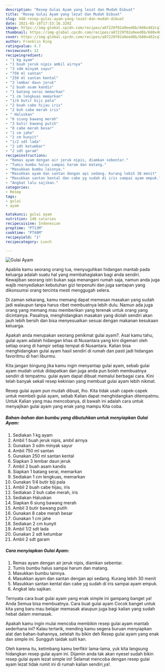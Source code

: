 ```yaml
---
description: "Resep Gulai Ayam yang lezat dan Mudah Dibuat"
title: "Resep Gulai Ayam yang lezat dan Mudah Dibuat"
slug: 448-resep-gulai-ayam-yang-lezat-dan-mudah-dibuat
date: 2021-05-16T17:53:16.320Z
image: https://img-global.cpcdn.com/recipes/a87229f02a9eed8b/680x482cq70/gulai-ayam-foto-resep-utama.jpg
thumbnail: https://img-global.cpcdn.com/recipes/a87229f02a9eed8b/680x482cq70/gulai-ayam-foto-resep-utama.jpg
cover: https://img-global.cpcdn.com/recipes/a87229f02a9eed8b/680x482cq70/gulai-ayam-foto-resep-utama.jpg
author: Franklin King
ratingvalue: 4.7
reviewcount: 12
recipeingredient:
- "1 kg ayam"
- "1 buah jeruk nipis ambil airnya"
- "3 sdm minyak sayur"
- "750 ml santan"
- "250 ml santan kental"
- "3 lembar daun jeruk"
- "2 buah asam kandis"
- "1 batang serai memarkan"
- "1 cm lengkuas memarkan"
- "1/4 butir biji pala"
- "2 buah cabe hijau iris"
- "2 buh cabe merah iris"
- " Haluskan"
- "6 siung bawang merah"
- "3 butir bawang putih"
- "8 cabe merah besar"
- "1 cm jahe"
- "2 cm kunyit"
- "1/2 sdt lada"
- "2 sdt ketumbar"
- "2 sdt garam"
recipeinstructions:
- "Remas ayam dengan air jeruk nipis, diamkan sebentar."
- "Tumis bumbu halus sampai harum dan matang."
- "Masukkan bumbu lainnya."
- "Masukkan ayam dan santan dengan api sedang. Kurang lebih 30 menit"
- "Masukkan santan kental dan cabe yg sudah di iris sampai ayam empuk."
- "Angkat lalu sajikan."
categories:
- Resep
tags:
- gulai
- ayam

katakunci: gulai ayam 
nutrition: 148 calories
recipecuisine: Indonesian
preptime: "PT13M"
cooktime: "PT40M"
recipeyield: "1"
recipecategory: Lunch

---
```



![Gulai Ayam](https://img-global.cpcdn.com/recipes/a87229f02a9eed8b/680x482cq70/gulai-ayam-foto-resep-utama.jpg)

Apabila kamu seorang orang tua, menyuguhkan hidangan mantab pada keluarga adalah suatu hal yang membahagiakan bagi anda sendiri. Kewajiban seorang istri bukan saja menangani rumah saja, namun anda juga wajib menyediakan kebutuhan gizi terpenuhi dan juga santapan yang dikonsumsi orang tercinta mesti menggugah selera.

Di zaman  sekarang, kamu memang dapat memesan masakan yang sudah jadi walaupun tanpa harus ribet membuatnya lebih dulu. Namun ada juga orang yang memang mau memberikan yang terenak untuk orang yang dicintainya. Pasalnya, menghidangkan masakan yang diolah sendiri akan jauh lebih bersih dan bisa menyesuaikan sesuai dengan makanan kesukaan keluarga. 



Apakah anda merupakan seorang penikmat gulai ayam?. Asal kamu tahu, gulai ayam adalah hidangan khas di Nusantara yang kini digemari oleh setiap orang di hampir setiap tempat di Nusantara. Kalian bisa menghidangkan gulai ayam hasil sendiri di rumah dan pasti jadi hidangan favoritmu di hari liburmu.

Kita jangan bingung jika kamu ingin menyantap gulai ayam, sebab gulai ayam mudah untuk didapatkan dan juga anda pun boleh membuatnya sendiri di tempatmu. gulai ayam dapat dibuat memalui berbagai cara. Kini telah banyak sekali resep kekinian yang membuat gulai ayam lebih nikmat.

Resep gulai ayam pun mudah dibuat, lho. Kita tidak usah capek-capek untuk membeli gulai ayam, sebab Kalian dapat menghidangkan ditempatmu. Untuk Kalian yang mau mencobanya, di bawah ini adalah cara untuk menyajikan gulai ayam yang enak yang mampu Kita coba.

<!--inarticleads1-->

##### Bahan-bahan dan bumbu yang dibutuhkan untuk menyiapkan Gulai Ayam:

1. Sediakan 1 kg ayam
1. Ambil 1 buah jeruk nipis, ambil airnya
1. Gunakan 3 sdm minyak sayur
1. Ambil 750 ml santan
1. Gunakan 250 ml santan kental
1. Siapkan 3 lembar daun jeruk
1. Ambil 2 buah asam kandis
1. Siapkan 1 batang serai, memarkan
1. Sediakan 1 cm lengkuas, memarkan
1. Gunakan 1/4 butir biji pala
1. Ambil 2 buah cabe hijau, iris
1. Sediakan 2 buh cabe merah, iris
1. Sediakan  Haluskan
1. Siapkan 6 siung bawang merah
1. Ambil 3 butir bawang putih
1. Gunakan 8 cabe merah besar
1. Gunakan 1 cm jahe
1. Sediakan 2 cm kunyit
1. Ambil 1/2 sdt lada
1. Gunakan 2 sdt ketumbar
1. Ambil 2 sdt garam




<!--inarticleads2-->

##### Cara menyiapkan Gulai Ayam:

1. Remas ayam dengan air jeruk nipis, diamkan sebentar.
1. Tumis bumbu halus sampai harum dan matang.
1. Masukkan bumbu lainnya.
1. Masukkan ayam dan santan dengan api sedang. Kurang lebih 30 menit
1. Masukkan santan kental dan cabe yg sudah di iris sampai ayam empuk.
1. Angkat lalu sajikan.




Ternyata cara buat gulai ayam yang enak simple ini gampang banget ya! Anda Semua bisa membuatnya. Cara buat gulai ayam Cocok banget untuk kita yang baru mau belajar memasak ataupun juga bagi kalian yang sudah hebat dalam memasak.

Apakah kamu ingin mulai mencoba membikin resep gulai ayam mantab sederhana ini? Kalau tertarik, mending kamu segera buruan menyiapkan alat dan bahan-bahannya, setelah itu bikin deh Resep gulai ayam yang enak dan simple ini. Sungguh taidak sulit kan. 

Oleh karena itu, ketimbang kamu berfikir lama-lama, yuk kita langsung hidangkan resep gulai ayam ini. Dijamin anda tak akan nyesel sudah bikin resep gulai ayam lezat simple ini! Selamat mencoba dengan resep gulai ayam lezat tidak rumit ini di rumah kalian sendiri,ya!.

